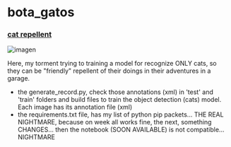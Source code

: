 # bota_gatos 
### [cat repellent](https://www.hackster.io/daveware/harmless-cat-repellent-7f631f)

![imagen](https://github.com/davemaster/bota_gatos/assets/1075807/5fbb900a-2f31-4085-98b4-3147a8cd265c)



Here, my torment trying to training a model for recognize ONLY cats, so they can be "friendly" repellent of their doings in their adventures in a garage.

- the generate_record.py, check those annotations (xml) in 'test' and 'train' folders and build files to train the object detection (cats) model. Each image has its annotation file (xml)
- the requirements.txt file, has my list of python pip packets... THE REAL NIGHTMARE, because on week all works fine, the next, something CHANGES... then the notebook (SOON AVAILABLE) is not compatible... NIGHTMARE
